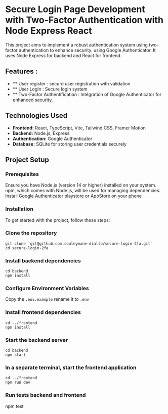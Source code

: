 # Secure Login Page Development with Two-Factor Authentication with Node Express React

This project aims to implement a robust authentication system using two-factor authentication to enhance security.
using Google Authenticator. It uses Node Express for backend and React for frontend.

## Features :
- ** User register : secure user registration with validation
- ** User Login : Secure login system
- ** Two-Factor Authentification : Intégration of Google Authenticator for enhanced security.

## Technologies Used
- **Frontend:** React, TypeScript, Vite, Tailwind CSS, Framer Motion
- **Backend:** Node.js, Express
- **Authentication:** Google Authenticator
- **Database:** SQLite for storing user credentials securely

## Project Setup

### Prerequisites
Ensure you have Node.js (version 14 or higher) installed on your system. npm, which comes with Node.js, will be used for managing dependencies.
Install Google Authenticator playstore or AppStore on your phone
### Installation
To get started with the project, follow these steps:


### Clone the repository
```
git clone `git@github.com:souleymane-diallo/secure-login-2fa.git`
cd secure-login-2fa
```
### Install backend dependencies
```
cd backend
npm install
```
### Configure Environment Variables
Copy the `.env.example` rename it to `.env`

### Install frontend dependencies
```
cd ../frontend
npm install
```
### Start the backend server
```
cd backend
npm start
```
### In a separate terminal, start the frontend application

```
cd ../frontend
npm run dev
```

### Run tests backend and frontend
npm test
